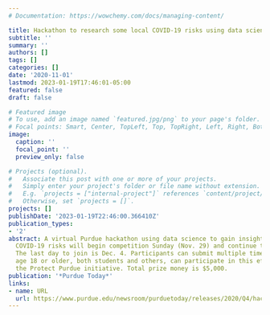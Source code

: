 ```yaml
---
# Documentation: https://wowchemy.com/docs/managing-content/

title: Hackathon to research some local COVID-19 risks using data science
subtitle: ''
summary: ''
authors: []
tags: []
categories: []
date: '2020-11-01'
lastmod: 2023-01-19T17:46:01-05:00
featured: false
draft: false

# Featured image
# To use, add an image named `featured.jpg/png` to your page's folder.
# Focal points: Smart, Center, TopLeft, Top, TopRight, Left, Right, BottomLeft, Bottom, BottomRight.
image:
  caption: ''
  focal_point: ''
  preview_only: false

# Projects (optional).
#   Associate this post with one or more of your projects.
#   Simply enter your project's folder or file name without extension.
#   E.g. `projects = ["internal-project"]` references `content/project/deep-learning/index.md`.
#   Otherwise, set `projects = []`.
projects: []
publishDate: '2023-01-19T22:46:00.366410Z'
publication_types:
- '2'
abstract: A virtual Purdue hackathon using data science to gain insight into local
  COVID-19 risks will begin competition Sunday (Nov. 29) and continue through mid-December.
  The last day to join is Dec. 4. Participants can submit multiple times. Individuals
  age 18 or older, both students and others, can participate in this effort to strengthen
  the Protect Purdue initiative. Total prize money is $5,000.
publication: '*Purdue Today*'
links:
- name: URL
  url: https://www.purdue.edu/newsroom/purduetoday/releases/2020/Q4/hackathon-to-research-some-local-covid-19-risks-using-data-science.html
---
```


